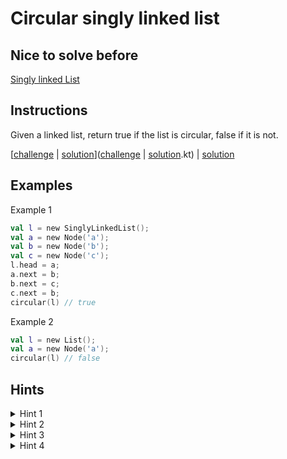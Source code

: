 # Circular singly linked list

## Nice to solve before

[Singly linked List](../base/SinglyLinkedList.md)

## Instructions

Given a linked list, return true if the list is circular, false if it is not.

[[challenge](challenge) | [solution](solution.kt)]([challenge](challenge) | [solution](solution.kt).kt) | [solution](solution.kt)

## Examples

Example 1

```kotlin
val l = new SinglyLinkedList();
val a = new Node('a');
val b = new Node('b');
val c = new Node('c');
l.head = a;
a.next = b;
b.next = c;
c.next = b;
circular(l) // true
```

Example 2

```kotlin
val l = new List();
val a = new Node('a');
circular(l) // false
```

## Hints

<details>
<summary>Hint 1</summary>
We should use more then one variable to store values that are retrieved during iteration (two pointer solution)
</details>

<details>
<summary>Hint 2</summary>
Name of these variables should be `slow` and `fast`
</details>

<details>
<summary>Hint 3</summary>
Assign next node to `slow` variable in every iteration
</details>

<details>
<summary>Hint 4</summary>
Assign next node of next node to `fast` variable in every iteration
</details>

